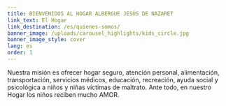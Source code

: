 ```yaml
---
title: BIENVENIDOS AL HOGAR ALBERGUE JESÚS DE NAZARET
link_text: El Hogar
link_destination: /es/quienes-somos/
banner_image: /uploads/carousel_highlights/kids_circle.jpg
banner_image_style: cover
lang: es
order: 1
---
```

Nuestra misión es ofrecer hogar seguro, atención personal, alimentación, transportación, servicios médicos, educación, recreación, ayuda social y psicológica a niños y niñas víctimas de maltrato. Ante todo, en nuestro Hogar los niños reciben mucho AMOR.
